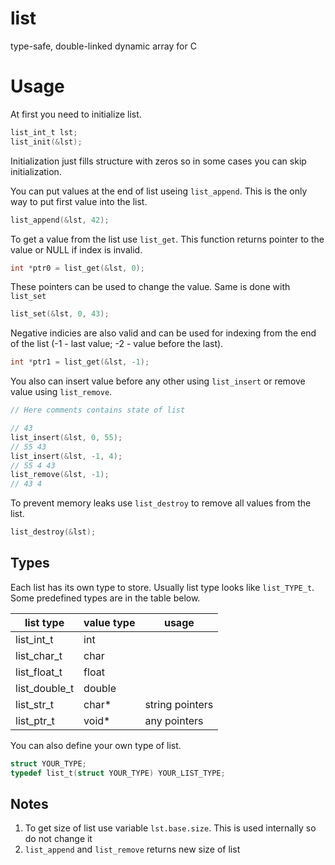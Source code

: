 # list
type-safe, double-linked dynamic array for C

# Usage
At first you need to initialize list.
```c
list_int_t lst;
list_init(&lst);
```
Initialization just fills structure with zeros so in some cases you can skip initialization.

You can put values at the end of list useing `list_append`. This is the only way to put first value into the list.
```c
list_append(&lst, 42);
```

To get a value from the list use `list_get`. This function returns pointer to the value or NULL if index is invalid.
```c
int *ptr0 = list_get(&lst, 0);
```
These pointers can be used to change the value. Same is done with `list_set`
```c
list_set(&lst, 0, 43);
```
Negative indicies are also valid and can be used for indexing from the end of the list (-1 - last value; -2 - value before the last).
```c
int *ptr1 = list_get(&lst, -1);
```

You also can insert value before any other using `list_insert` or remove value using `list_remove`.
```c
// Here comments contains state of list

// 43
list_insert(&lst, 0, 55);
// 55 43
list_insert(&lst, -1, 4);
// 55 4 43
list_remove(&lst, -1);
// 43 4
```

To prevent memory leaks use `list_destroy` to remove all values from the list.
```c
list_destroy(&lst);
```

## Types
Each list has its own type to store. Usually list type looks like `list_TYPE_t`. Some predefined types are in the table below.

|list type|value type|usage|
|-|-|-|
|list_int_t|int||
|list_char_t|char||
|list_float_t|float||
|list_double_t|double||
|list_str_t|char*|string pointers|
|list_ptr_t|void*|any pointers|

You can also define your own type of list.
```c
struct YOUR_TYPE;
typedef list_t(struct YOUR_TYPE) YOUR_LIST_TYPE;
```

## Notes
1. To get size of list use variable `lst.base.size`. This is used internally so do not change it
2. `list_append` and `list_remove` returns new size of list
